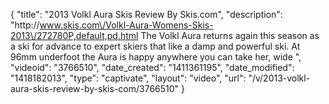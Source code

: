 {
    "title": "2013 Volkl Aura Skis Review By Skis.com",
    "description": "http:\/\/www.skis.com\/Volkl-Aura-Womens-Skis-2013\/272780P,default,pd.html  The Volkl Aura returns again this season as a ski for advance to expert skiers that like a damp and powerful ski. At 96mm underfoot the Aura is happy anywhere you can take her, wide ",
    "videoid": "3766510",
    "date_created": "1411361195",
    "date_modified": "1418182013",
    "type": "captivate",
    "layout": "video",
    "url": "\/v\/2013-volkl-aura-skis-review-by-skis-com\/3766510"
}